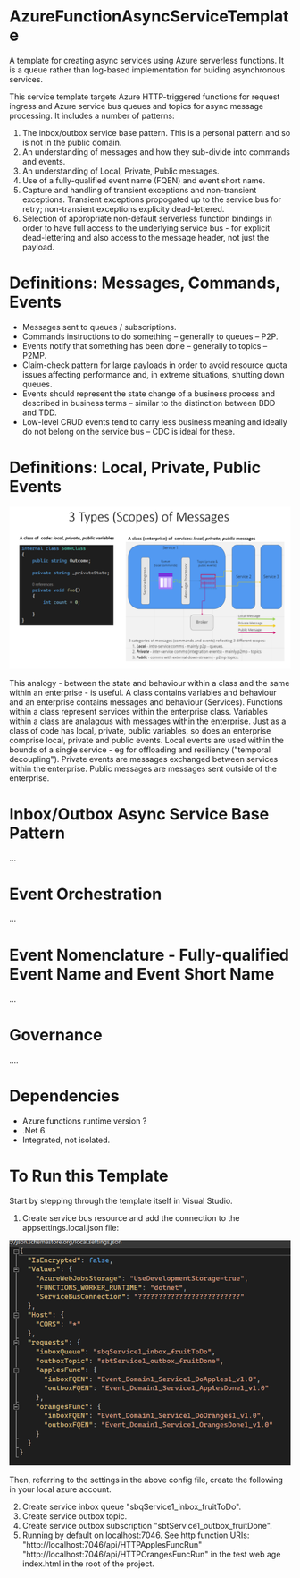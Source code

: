 # AzureFunctionAsyncServiceTemplate
A template for creating async services using Azure serverless functions. It is a queue rather than log-based implementation for buiding asynchronous services.

This service template targets Azure HTTP-triggered functions for request ingress and Azure service bus queues and topics for async message processing. It includes a number of patterns:
1. The inbox/outbox service base pattern. This is a personal pattern and so is not in the public domain.
2. An understanding of messages and how they sub-divide into commands and events.
3. An understanding of Local, Private, Public messages.
4. Use of a fully-qualified event name (FQEN) and event short name.
5. Capture and handling of transient exceptions and non-transient exceptions. Transient exceptions propogated up to the service bus for retry; non-transient exceptions explicity dead-lettered.
6. Selection of appropriate non-default serverless function bindings in order to have full access to the underlying service bus - for explicit dead-lettering and also access to the message header, not just the payload.

# Definitions: Messages, Commands, Events
- Messages sent to queues / subscriptions.
- Commands instructions to do something – generally to queues – P2P.
- Events notify that something has been done – generally to topics – P2MP.
- Claim-check pattern for large payloads in order to avoid resource quota issues affecting performance and, in extreme situations, shutting down queues.
- Events should represent the state change of a business process and described in business terms – similar to the distinction between BDD and TDD.
- Low-level CRUD events tend to carry less business meaning and ideally do not belong on the service bus – CDC is ideal for these.

# Definitions: Local, Private, Public Events
![alt text](https://github.com/EdLandon/DocMedia/blob/main/AzureFunctionAsyncServiceTemplate/LocalPrivatePublicMessages.png)

This analogy - between the state and behaviour within a class and the same within an enterprise - is useful. A class contains variables and behaviour and an enterprise contains messages and behaviour (Services). Functions within a class represent services within the enterprise class. Variables within a class are analagous with messages within the enterprise. Just as a class of code has local, private, public variables, so does an enterprise comprise local, private and public events. Local events are used within the bounds of a single service - eg for offloading and resiliency ("temporal decoupling"). Private events are messages exchanged between services within the enterprise. Public messages are messages sent outside of the enterprise.

# Inbox/Outbox Async Service Base Pattern
...

# Event Orchestration
...

# Event Nomenclature - Fully-qualified Event Name and Event Short Name
...

# Governance
....

# Dependencies
- Azure functions runtime version ?
- .Net 6.
- Integrated, not isolated.

# To Run this Template
Start by stepping through the template itself in Visual Studio.
1. Create service bus resource and add the connection to the appsettings.local.json file:

![alt text](https://github.com/EdLandon/DocMedia/blob/main/AzureFunctionAsyncServiceTemplate/appsettings.local.json.png)

Then, referring to the settings in the above config file, create the following in your local azure account.

2. Create service inbox queue "sbqService1_inbox_fruitToDo".
3. Create service outbox topic.
4. Create service outbox subscription "sbtService1_outbox_fruitDone".
5. Running by default on localhost:7046. See http function URIs: 
    "http://localhost:7046/api/HTTPApplesFuncRun"
    "http://localhost:7046/api/HTTPOrangesFuncRun" in the test web age index.html in the root of the project.

